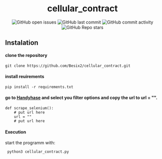<div align="center">
  <p align="center"><h1>cellular_contract</h1></p>
</div>


<div align="center">
  <img src="https://img.shields.io/github/issues/Besix2/cellular_contract" alt="GitHub open issues">
  <img src="https://img.shields.io/github/last-commit/Besix2/cellular_contract" alt="GitHub last commit">
  <img src="https://img.shields.io/github/commit-activity/m/Besix2/cellular_contract" alt="GitHub commit activity">
  <img src="https://img.shields.io/github/stars/Besix2/cellular_contract" alt="GitHub Repo stars">
</div>

## Instalation

#### clone the repository
```
git clone https://github.com/Besix2/cellular_contract.git
```
#### install reuirements
```
pip install -r requirements.txt
```

#### go to [Handyhase](https://www.handyhase.de/handy-mit-vertrag/#data-volume=2&download-speed=99999&monthly-costs=99999&onetimecosts=99999&device-rom=99999&phone-options=99999&contract-period=99999&cancelable-automatic-data-renewal=99999&manufacturerId=99999&classification=99999&providerId=99999&shopId=99999&sort=4&young=1&data5g=0&combined=1&esim=0&multicard=0&landline-number=0&device5g=0&cellular-network=) and select you filter options and copy the url to url = "".
```
def scrape_selenium():
    # put url here
    url = ""
    # put url here
```
#### Execution
start the programm with:
```
 python3 cellular_contract.py
```



